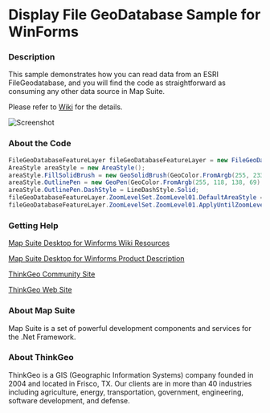 # Display File GeoDatabase Sample for WinForms

### Description
This sample demonstrates how you can read data from an ESRI FileGeodatabase, and you will find the code as straightforward as consuming any other data source in Map Suite.

Please refer to [Wiki](http://wiki.thinkgeo.com/wiki/map_suite_desktop_for_winforms) for the details.

![Screenshot](https://github.com/ThinkGeo/DisplayFileGeoDatabaseSample-ForWinForms/blob/master/Screenshot.png)

### About the Code
```csharp
FileGeoDatabaseFeatureLayer fileGeoDatabaseFeatureLayer = new FileGeoDatabaseFeatureLayer("../../AppData/Shapes.gdb", "states");
AreaStyle areaStyle = new AreaStyle();
areaStyle.FillSolidBrush = new GeoSolidBrush(GeoColor.FromArgb(255, 233, 232, 214));
areaStyle.OutlinePen = new GeoPen(GeoColor.FromArgb(255, 118, 138, 69), 1);
areaStyle.OutlinePen.DashStyle = LineDashStyle.Solid;
fileGeoDatabaseFeatureLayer.ZoomLevelSet.ZoomLevel01.DefaultAreaStyle = areaStyle;
fileGeoDatabaseFeatureLayer.ZoomLevelSet.ZoomLevel01.ApplyUntilZoomLevel = ApplyUntilZoomLevel.Level20;
```
### Getting Help

[Map Suite Desktop for Winforms Wiki Resources](http://wiki.thinkgeo.com/wiki/map_suite_desktop_for_winforms)

[Map Suite Desktop for Winforms Product Description](https://thinkgeo.com/ui-controls#desktop-platforms)

[ThinkGeo Community Site](http://community.thinkgeo.com/)

[ThinkGeo Web Site](http://www.thinkgeo.com)

### About Map Suite
Map Suite is a set of powerful development components and services for the .Net Framework.

### About ThinkGeo
ThinkGeo is a GIS (Geographic Information Systems) company founded in 2004 and located in Frisco, TX. Our clients are in more than 40 industries including agriculture, energy, transportation, government, engineering, software development, and defense.
